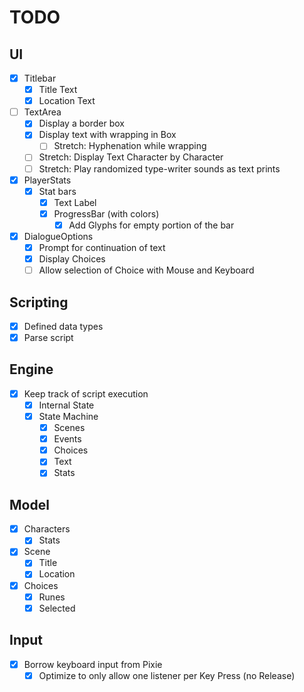 # TODO

## UI

- [x] Titlebar
    - [x] Title Text
    - [x] Location Text
- [ ] TextArea
    - [x] Display a border box
    - [x] Display text with wrapping in Box
        - [ ] Stretch: Hyphenation while wrapping
    - [ ] Stretch: Display Text Character by Character
    - [ ] Stretch: Play randomized type-writer sounds as text prints
- [x] PlayerStats
    - [x] Stat bars
        - [x] Text Label
        - [x] ProgressBar (with colors)
            - [x] Add Glyphs for empty portion of the bar
- [x] DialogueOptions
    - [x] Prompt for continuation of text
    - [x] Display Choices
    - [ ] Allow selection of Choice with Mouse and Keyboard

## Scripting
 - [x] Defined data types
 - [x] Parse script

## Engine
 - [x] Keep track of script execution
    - [x] Internal State
    - [x] State Machine
        - [x] Scenes
        - [x] Events
        - [x] Choices
        - [x] Text
        - [x] Stats

## Model
 - [x] Characters
    - [x] Stats
 - [x] Scene
    - [x] Title
    - [x] Location
 - [x] Choices
    - [x] Runes
    - [x] Selected

## Input

 - [x] Borrow keyboard input from Pixie
    - [x] Optimize to only allow one listener per Key Press (no Release)
